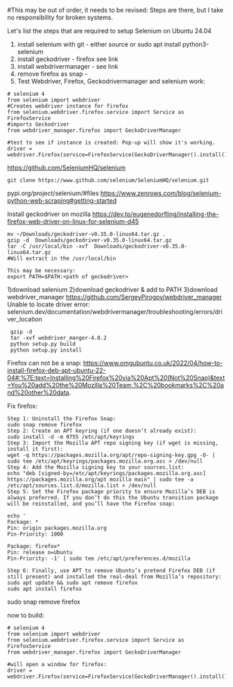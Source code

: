 #This may be out of order, it needs to be revised:
Steps are there, but I take no responsibility for broken systems. 

Let's list the steps that are required to setup Selenium on Ubuntu 24.04
1) install selenium with git - either source or sudo apt install python3-selenium
2) install geckodriver - firefox see link
3) install webdrivermanager - see link
4) remove firefox as snap -
6) Test Webdriver, Firefox, Geckodrivermanager and selenium work:


```
# selenium 4
from selenium import webdriver
#Creates webdriver instance for firefox
from selenium.webdriver.firefox.service import Service as FirefoxService
#imports Geckodriver
from webdriver_manager.firefox import GeckoDriverManager

#test to see if instance is created: Pop-up will show it's working.
driver = webdriver.Firefox(service=FirefoxService(GeckoDriverManager().install()))
```


https://github.com/SeleniumHQ/selenium
```
git clone https://www.github.com/selenium/SeleniumHQ/selenium.git
```
pypi.org/project/selenium/#files
https://www.zenrows.com/blog/selenium-python-web-scraping#getting-started

Install geckodriver on mozilla
https://dev.to/eugenedorfling/installing-the-firefox-web-driver-on-linux-for-selenium-d45

```
mv ~/Downloads/geckodriver-v0.35.0-linux64.tar.gz .
gzip -d  Downloads/geckodriver-v0.35.0-linux64.tar.gz
tar -C /usr/local/bin -xvf  Downloads/geckodriver-v0.35.0-linux64.tar.gz
#Will extract in the /usr/local/bin
```

```
This may be necessary:
export PATH=$PATH:<path of geckodriver>
```


1)download selenium
2)download geckodriver & add to PATH
3)download webdriver_manager https://github.com/SergeyPirogov/webdriver_manager
	 Unable to locate driver error:
	 selenium.dev/documentation/webdrivermanager/troubleshooting/errors/driver_location
	 
	 gzip -d 
	 tar -xvf webdriver_manger-4.0.2
	 python setup.py build
	 python setup.py install

Firefox can not be a snap: https://www.omgubuntu.co.uk/2022/04/how-to-install-firefox-deb-apt-ubuntu-22-04#:%7E:text=Installing%20Firefox%20via%20Apt%20(Not%20Snap)&text=You%20add%20the%20Mozilla%20Team,%2C%20bookmarks%2C%20and%20other%20data.

Fix firefox:
```
Step 1: Uninstall the Firefox Snap:
sudo snap remove firefox
Step 2: Create an APT keyring (if one doesn’t already exist):
sudo install -d -m 0755 /etc/apt/keyrings
Step 3: Import the Mozilla APT repo signing key (if wget is missing, install it first):
wget -q https://packages.mozilla.org/apt/repo-signing-key.gpg -O- | sudo tee /etc/apt/keyrings/packages.mozilla.org.asc > /dev/null
Step 4: Add the Mozilla signing key to your sources.list:
echo "deb [signed-by=/etc/apt/keyrings/packages.mozilla.org.asc] https://packages.mozilla.org/apt mozilla main" | sudo tee -a /etc/apt/sources.list.d/mozilla.list > /dev/null
Step 5: Set the Firefox package priority to ensure Mozilla’s DEB is always preferred. If you don’t do this the Ubuntu transition package will be reinstalled, and you’ll have the Firefox snap:

echo '
Package: *
Pin: origin packages.mozilla.org
Pin-Priority: 1000

Package: firefox*
Pin: release o=Ubuntu
Pin-Priority: -1' | sudo tee /etc/apt/preferences.d/mozilla

Step 6: Finally, use APT to remove Ubuntu’s pretend Firefox DEB (if still present) and installed the real-deal from Mozilla’s repository:
sudo apt update && sudo apt remove firefox
sudo apt install firefox
```
sudo snap remove firefox



now to build:
```
# selenium 4
from selenium import webdriver
from selenium.webdriver.firefox.service import Service as FirefoxService
from webdriver_manager.firefox import GeckoDriverManager

#will open a window for firefox: 
driver = webdriver.Firefox(service=FirefoxService(GeckoDriverManager().install()))

```
